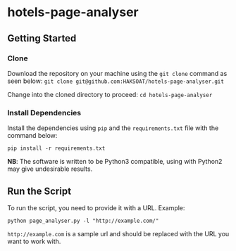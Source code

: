 
# hotels-page-analyser


## Getting Started

### Clone
Download the repository on your machine using the `git clone` command as seen below:
```git clone git@github.com:HAKSOAT/hotels-page-analyser.git```

Change into the cloned directory to proceed:
`cd hotels-page-analyser`

### Install Dependencies
Install the dependencies using `pip` and the `requirements.txt` file with the command below:

`pip install -r requirements.txt`

**NB**: The software is written to be Python3 compatible, using with Python2 may give undesirable results.

## Run the Script
To run the script, you need to provide it with a URL.
Example:
```
python page_analyser.py -l "http://example.com/"
```

`http://example.com` is a sample url and should be replaced with the URL you want to work with.
